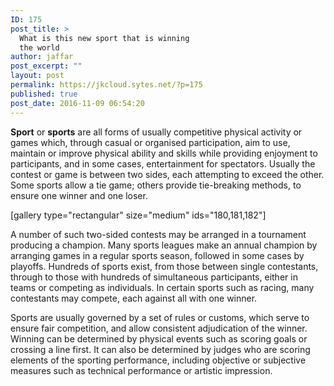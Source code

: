 ```yaml
---
ID: 175
post_title: >
  What is this new sport that is winning
  the world
author: jaffar
post_excerpt: ""
layout: post
permalink: https://jkcloud.sytes.net/?p=175
published: true
post_date: 2016-11-09 06:54:20
---
```

<b>Sport</b> or <b>sports</b> are all forms of usually competitive physical activity or games which, through casual or organised participation, aim to use, maintain or improve physical ability and skills while providing enjoyment to participants, and in some cases, entertainment for spectators. Usually the contest or game is between two sides, each attempting to exceed the other. Some sports allow a tie game; others provide tie-breaking methods, to ensure one winner and one loser.

[gallery type="rectangular" size="medium" ids="180,181,182"]

A number of such two-sided contests may be arranged in a tournament producing a champion. Many sports leagues make an annual champion by arranging games in a regular sports season, followed in some cases by playoffs. Hundreds of sports exist, from those between single contestants, through to those with hundreds of simultaneous participants, either in teams or competing as individuals. In certain sports such as racing, many contestants may compete, each against all with one winner.

Sports are usually governed by a set of rules or customs, which serve to ensure fair competition, and allow consistent adjudication of the winner. Winning can be determined by physical events such as scoring goals or crossing a line first. It can also be determined by judges who are scoring elements of the sporting performance, including objective or subjective measures such as technical performance or artistic impression.

&nbsp;